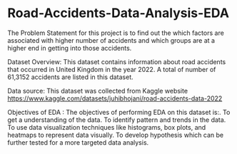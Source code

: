 # Road-Accidents-Data-Analysis-EDA
The Problem Statement for this project is  to find out the which  factors are associated with higher number of accidents and which groups are at a higher end in getting into those accidents.

Dataset Overview: This dataset contains information about road accidents that occurred in United Kingdom in the year 2022. A total of number of 61,3152 accidents are listed in this dataset. 

Data source: This dataset was collected from Kaggle website https://www.kaggle.com/datasets/juhibhojani/road-accidents-data-2022

Objectives of EDA : The objectives of performing EDA on this dataset is:.
To get a understanding of the data.
To identify pattern and trends in the data.
To use data visualization techniques  like histograms, box plots, and 	heatmaps to represent data visually.
To develop  hypothesis which can be further tested for a  more targeted data 	analysis.
